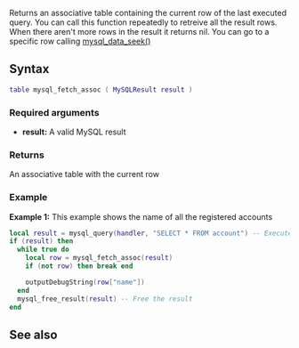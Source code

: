 <pageclass class="#AA7592" subcaption="MTA-MySQL Module"></pageclass>

Returns an associative table containing the current row of the last executed query. You can call this function repeatedly to retreive all the result rows. When there aren't more rows in the result it returns nil. You can go to a specific row calling [mysql\_data\_seek()](/docs/modules/mta-mysql/mysql_data_seek.md "wikilink")

Syntax
------

``` lua
table mysql_fetch_assoc ( MySQLResult result )
```

### Required arguments

-   **result:** A valid MySQL result

### Returns

An associative table with the current row

### Example

**Example 1:** This example shows the name of all the registered accounts

``` lua
local result = mysql_query(handler, "SELECT * FROM account") -- Execute the query
if (result) then
  while true do
    local row = mysql_fetch_assoc(result)
    if (not row) then break end

    outputDebugString(row["name"])
  end
  mysql_free_result(result) -- Free the result
end
```

See also
--------
